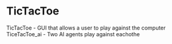 # TicTacToe
TicTacToe - GUI that allows a user to play against the computer
TiceTacToe_ai - Two AI agents play against eachothe
